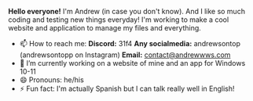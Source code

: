 **Hello everyone!** I'm Andrew (in case you don't know). And I like so much coding and testing new things everyday! I'm working to make a cool website and application to manage my files and everything.

- 📫 How to reach me: **Discord:** 31f4     **Any socialmedia:** andrewsontop (andrewsontopp on Instagram)     **Email:** contact@andrewwws.com
- 🔭 I’m currently working on a website of mine and an app for Windows 10-11
- 😄 Pronouns: he/his
- ⚡ Fun fact: I'm actually Spanish but I can talk really well in English!
